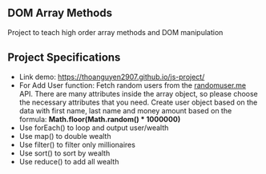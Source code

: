 ## DOM Array Methods

Project to teach high order array methods and DOM manipulation

## Project Specifications
- Link demo: https://thoanguyen2907.github.io/js-project/
- For Add User function: Fetch random users from the [randomuser.me](https://randomuser.me) API. There are many attributes inside the array object, so please choose the necessary attributes that you need. Create user object based on the data with first name, last name and money amount based on the formula: **Math.floor(Math.random() * 1000000)**
- Use forEach() to loop and output user/wealth
- Use map() to double wealth
- Use filter() to filter only millionaires
- Use sort() to sort by wealth
- Use reduce() to add all wealth
